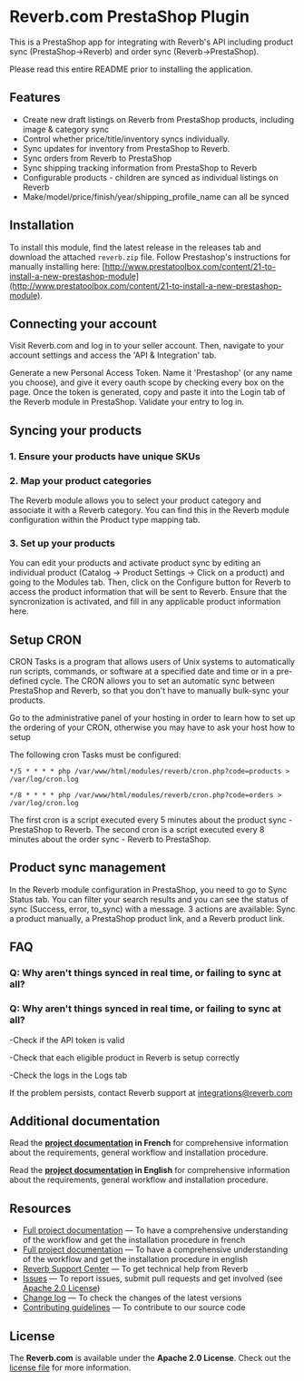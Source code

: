 # Reverb.com PrestaShop Plugin
This is a PrestaShop app for integrating with Reverb's API including product sync (PrestaShop->Reverb) and order sync (Reverb->PrestaShop).

Please read this entire README prior to installing the application.

## Features
* Create new draft listings on Reverb from PrestaShop products, including image & category sync
* Control whether price/title/inventory syncs individually.
* Sync updates for inventory from PrestaShop to Reverb.
* Sync orders from Reverb to PrestaShop
* Sync shipping tracking information from PrestaShop to Reverb
* Configurable products - children are synced as individual listings on Reverb
* Make/model/price/finish/year/shipping_profile_name can all be synced

## Installation

To install this module, find the latest release in the releases tab and download the attached `reverb.zip` file. Follow Prestashop's instructions for manually installing here: [http://www.prestatoolbox.com/content/21-to-install-a-new-prestashop-module](http://www.prestatoolbox.com/content/21-to-install-a-new-prestashop-module).

## Connecting your account
Visit Reverb.com and log in to your seller account. Then, navigate to your account settings and access the 'API & Integration' tab.

Generate a new Personal Access Token. Name it 'Prestashop' (or any name you choose), and give it every oauth scope by checking every box on the page. Once the token is generated, copy and paste it into the Login tab of the Reverb module in PrestaShop. Validate your entry to log in.

## Syncing your products

### 1. Ensure your products have unique SKUs
### 2. Map your product categories

The Reverb module allows you to select your product category and associate it with a Reverb category. You can find this in the Reverb module configuration within the Product type mapping tab.

### 3. Set up your products

You can edit your products and activate product sync by editing an individual product (Catalog -> Product Settings -> Click on a product) and going to the Modules tab.  Then, click on the Configure button for Reverb to access the product information that will be sent to Reverb.  Ensure that the syncronization is activated, and fill in any applicable product information here.

## Setup CRON

CRON Tasks is a program that allows users of Unix systems to automatically run scripts, commands, or software at a specified date and time or in a pre-defined cycle. The CRON allows you to set an automatic sync between PrestaShop and Reverb, so that you don't have to manually bulk-sync your products. 

Go to the administrative panel of your hosting in order to learn how to set up the ordering of your CRON, otherwise you may have to ask your host how to setup 

The following cron Tasks must be configured:

`*/5 * * * * php /var/www/html/modules/reverb/cron.php?code=products > /var/log/cron.log`

`*/8 * * * * php /var/www/html/modules/reverb/cron.php?code=orders > /var/log/cron.log`

The first cron is a script executed every 5 minutes about the product sync - PrestaShop to Reverb. The second cron is a script executed every 8 minutes about the order sync - Reverb to PrestaShop.

## Product sync management

In the Reverb module configuration in PrestaShop, you need to go to Sync Status tab. You can filter your search results and you can see the status of sync (Success, error, to_sync) with a message. 3 actions are available: Sync a product manually, a PrestaShop product link, and a Reverb product link.

## FAQ
### Q: Why aren't things synced in real time, or failing to sync at all?

### Q: Why aren't things synced in real time, or failing to sync at all?
-Check if the API token is valid

-Check that each eligible product in Reverb is setup correctly

-Check the logs in the Logs tab

If the problem persists, contact Reverb support at integrations@reverb.com


## Additional documentation

Read the **[project documentation][doc-home-fr] in French** for comprehensive information about the requirements, general workflow and installation procedure.

Read the **[project documentation][doc-home-en] in English** for comprehensive information about the requirements, general workflow and installation procedure.

## Resources
- [Full project documentation][doc-home-fr] — To have a comprehensive understanding of the workflow and get the installation procedure in french
- [Full project documentation][doc-home-en] — To have a comprehensive understanding of the workflow and get the installation procedure in english
- [Reverb Support Center][reverb-help] — To get technical help from Reverb
- [Issues][project-issues] — To report issues, submit pull requests and get involved (see [Apache 2.0 License][project-license])
- [Change log][project-changelog] — To check the changes of the latest versions
- [Contributing guidelines][project-contributing] — To contribute to our source code

## License

The **Reverb.com** is available under the **Apache 2.0 License**. Check out the [license file][project-license] for more information.


[doc-home-fr]: https://github.com/jprotin/reverb-prestashop/blob/develop/src/reverb/doc/documentation-reverb-fr.md
[doc-home-en]: https://github.com/jprotin/reverb-prestashop/blob/develop/src/reverb/doc/documentation-reverb-fr.md
[reverb-help]: https://reverb.com/fr/page/contact
[project-issues]: https://github.com/jprotin/reverb-prestashop
[project-license]: LICENSE.md
[project-changelog]: CHANGELOG.md
[project-contributing]: CONTRIBUTING.md
